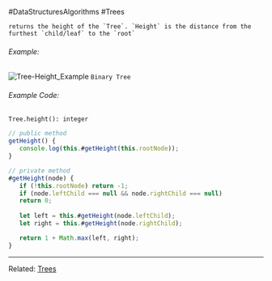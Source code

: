 #DataStructuresAlgorithms #Trees 

```ad-summary
returns the height of the `Tree`. `Height` is the distance from the furthest `child/leaf` to the `root`
```


###### Example:
![Tree-Height_Example](Tree-Height_Example.png)
													`Binary Tree`


###### Example Code:
`Tree.height(): integer`

```javascript
// public method
getHeight() {
   console.log(this.#getHeight(this.rootNode));
}

// private method
#getHeight(node) {
   if (!this.rootNode) return -1;
   if (node.leftChild === null && node.rightChild === null)
   return 0;
    
   let left = this.#getHeight(node.leftChild);
   let right = this.#getHeight(node.rightChild);

   return 1 + Math.max(left, right);
}
```

---
Related: [Trees](Trees.md)